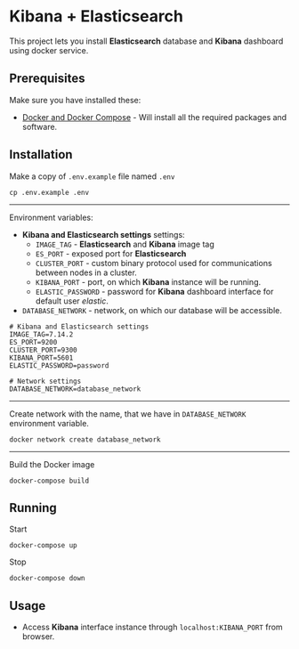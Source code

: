 # Kibana + Elasticsearch

This project lets you install **Elasticsearch** database and **Kibana** dashboard using docker service.

## Prerequisites

Make sure you have installed these:
- [Docker and Docker Compose](https://phoenixnap.com/kb/install-docker-compose-on-ubuntu-20-04) - Will install all the required packages and software.


## Installation

Make a copy of `.env.example` file named `.env`

```shell script
cp .env.example .env
```

---

Environment variables:
- **Kibana and Elasticsearch settings** settings:
    - `IMAGE_TAG` - **Elasticsearch** and **Kibana** image tag
    - `ES_PORT` - exposed port for **Elasticsearch**
    - `CLUSTER_PORT` - custom binary protocol used for communications between nodes in a cluster.
    - `KIBANA_PORT` - port, on which **Kibana** instance will be running.
    - `ELASTIC_PASSWORD` - password for **Kibana** dashboard interface for default user *elastic*.
- `DATABASE_NETWORK` - network, on which our database will be accessible.

```dotenv
# Kibana and Elasticsearch settings
IMAGE_TAG=7.14.2
ES_PORT=9200
CLUSTER_PORT=9300
KIBANA_PORT=5601
ELASTIC_PASSWORD=password

# Network settings
DATABASE_NETWORK=database_network

```

---

Create network with the name, that we have in `DATABASE_NETWORK` environment variable.

```shell script
docker network create database_network
```

---

Build the Docker image

```shell script
docker-compose build
```

## Running

Start
```
docker-compose up
```

Stop
```
docker-compose down
```

## Usage

- Access **Kibana** interface instance through  `localhost:KIBANA_PORT` from browser.
